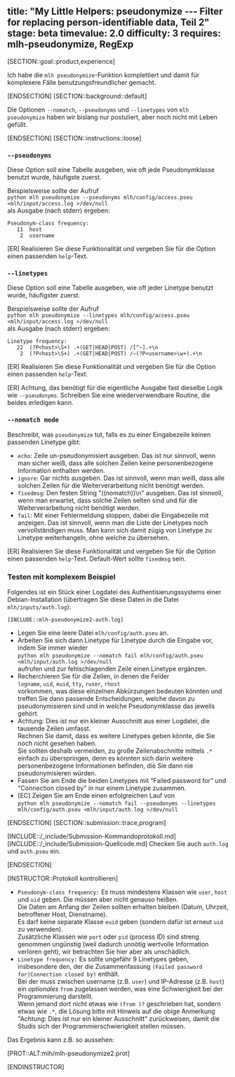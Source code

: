 title: "My Little Helpers: pseudonymize --- Filter for replacing person-identifiable data, Teil 2"
stage: beta
timevalue: 2.0
difficulty: 3
requires: mlh-pseudonymize, RegExp
---

[SECTION::goal::product,experience]

Ich habe die `mlh pseudonymize`-Funktion komplettiert und damit für komplexere Fälle 
benutzungsfreundlicher gemacht.

[ENDSECTION]
[SECTION::background::default]

Die Optionen `--nomatch`, `--pseudonyms` und `--linetypes` von
`mlh pseudonymize` haben wir bislang nur postuliert, aber noch nicht mit Leben gefüllt.

[ENDSECTION]
[SECTION::instructions::loose]

### `--pseudonyms`

Diese Option soll eine Tabelle ausgeben, wie oft jede Pseudonymklasse benutzt wurde,
häufigste zuerst.

Beispielsweise sollte der Aufruf  
`python mlh pseudonymize --pseudonyms mlh/config/access.pseu <mlh/input/access.log >/dev/null`  
als Ausgabe (nach stderr) ergeben:

```
Pseudonym-class frequency:
   11  host
    2  username
```

[ER] Realisieren Sie diese Funktionalität und vergeben Sie für die Option einen passenden `help`-Text.


### `--linetypes`

Diese Option soll eine Tabelle ausgeben, wie oft jeder Linetype benutzt wurde,
häufigster zuerst.

Beispielsweise sollte der Aufruf  
`python mlh pseudonymize --linetypes mlh/config/access.pseu <mlh/input/access.log >/dev/null`  
als Ausgabe (nach stderr) ergeben:

```
Linetype frequency:
   22  (?P<host>\S+) .+(GET|HEAD|POST) /[^~].+\n
    2  (?P<host>\S+) .+(GET|HEAD|POST) /~(?P<username>\w+).+\n
```

[ER] Realisieren Sie diese Funktionalität und vergeben Sie für die Option einen passenden `help`-Text.

[ER] Achtung, das benötigt für die eigentliche Ausgabe fast dieselbe Logik wie `--pseudonyms`.
Schreiben Sie eine wiederverwendbare Routine, die beides erledigen kann.


### `--nomatch mode`

Beschreibt, was `pseudonymize` tut, falls es zu einer Eingabezeile keinen passenden
Linetype gibt:

- `echo`: Zeile un-pseudonymisiert ausgeben.
  Das ist nur sinnvoll, wenn man sicher weiß, dass alle solchen Zeilen keine 
  personenbezogene Information enthalten werden.
- `ignore`: Gar nichts ausgeben.
  Das ist sinnvoll, wenn man weiß, dass alle solchen Zeilen für die Weiterverarbeitung 
  nicht benötigt werden.
- `fixedmsg`: Den festen String "((nomatch))\n" ausgeben.
  Das ist sinnvoll, wenn man erwartet, dass solche Zeilen selten sind und für die Weiterverarbeitung 
  nicht benötigt werden.
- `fail`: Mit einer Fehlermeldung stoppen, dabei die Eingabezeile mit anzeigen.
  Das ist sinnvoll, wenn man die Liste der Linetypes noch vervollständigen muss.
  Man kann sich damit zügig von Linetype zu Linetype weiterhangeln, ohne welche zu übersehen.

[ER] Realisieren Sie diese Funktionalität und vergeben Sie für die Option einen passenden `help`-Text.
Default-Wert sollte `fixedmsg` sein.


### Testen mit komplexem Beispiel

Folgendes ist ein Stück einer Logdatei des Authentisierungssystems einer
Debian-Installation (übertragen Sie diese Daten in die Datei `mlh/inputs/auth.log`):

```
[INCLUDE::mlh-pseudonymize2-auth.log]
```

- Legen Sie eine leere Datei `mlh/config/auth.pseu` an.
- Arbeiten Sie sich dann Linetype für Linetype durch die Eingabe vor, indem Sie immer wieder  
  `python mlh pseudonymize --nomatch fail mlh/config/auth.pseu <mlh/input/auth.log >/dev/null`  
  aufrufen und zur fehlschlagenden Zeile einen Linetype ergänzen.
- Recherchieren Sie für die Zeilen, in denen die Felder  
  `logname`, `uid`, `euid`, `tty`, `ruser`, `rhost`  
  vorkommen, was diese einzelnen Abkürzungen bedeuten könnten und treffen Sie
  dann passende Entscheidungen, welche davon zu pseudonymisieren sind und in welche
  Pseudonymklasse das jeweils gehört.
- Achtung: Dies ist nur ein kleiner Ausschnitt aus einer Logdatei, die tausende Zeilen umfasst.  
  Rechnen Sie damit, dass es weitere Linetypes geben könnte, die Sie noch nicht gesehen haben.  
  Sie sollten deshalb vermeiden, zu große Zeilenabschnitte mittels `.*` einfach zu überspringen,
  denn es könnten sich darin weitere personenbezogene Informationen befinden, die Sie dann
  nie pseudonymisieren würden.
- Fassen Sie am Ende die beiden Linetypes mit "Failed password for" und "Connection closed by"
  in nur einem Linetype zusammen.
- [EC] Zeigen Sie am Ende einen erfolgreichen Lauf von  
  `python mlh pseudonymize --nomatch fail --pseudonyms --linetypes mlh/config/auth.pseu <mlh/input/auth.log >/dev/null`

[ENDSECTION]
[SECTION::submission::trace,program]

[INCLUDE::/_include/Submission-Kommandoprotokoll.md]
[INCLUDE::/_include/Submission-Quellcode.md]
Checken Sie auch `auth.log` und `auth.pseu` ein.

[ENDSECTION]

[INSTRUCTOR::Protokoll kontrollieren]

- `Pseudonym-class frequency:` Es muss mindestens Klassen wie `user`, `host` und `uid` geben.
  Die müssen aber nicht genauso heißen.  
  Die Daten am Anfang der Zeilen sollten erhalten bleiben (Datum, Uhrzeit, betroffener Host, Dienstname).  
  Es darf keine separate Klasse `euid` geben (sondern dafür ist erneut `uid` zu verwenden).  
  Zusätzliche Klassen wie `port` oder `pid` (process ID) sind streng genommen ungünstig (weil
  dadurch unnötig wertvolle Information verloren geht), wir betrachten Sie hier aber als unschädlich.
- `Linetype frequency:` Es sollte ungefähr 9 Linetypes geben, 
  insbesondere den, der die Zusammenfassung `(Failed password for|Connection closed by)` enthält.   
  Bei der muss zwischen username (z.B. `user`) und IP-Adresse (z.B. `host`) ein _optionales_
  `from` zugelassen werden, was eine Schwierigkeit bei der Programmierung darstellt.  
  Wenn jemand dort nicht etwas wie `(from )?` geschrieben hat, sondern etwas wie `.*`,
  die Lösung bitte mit Hinweis auf die obige Anmerkung 
  "Achtung: Dies ist nur ein kleiner Ausschnitt" zurückweisen, damit die Studis
  sich der Programmierschwierigkeit stellen müssen.
  
Das Ergebnis kann z.B. so aussehen:

[PROT::ALT:mlh/mlh-pseudonymize2.prot]

[ENDINSTRUCTOR]
